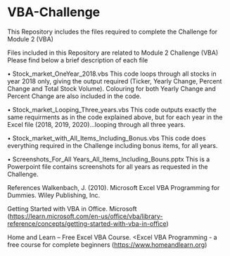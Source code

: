 # VBA-Challenge
This Repository includes the files required to complete the Challenge for Module 2 (VBA)

Files included in this Repository are related to Module 2 Challenge (VBA)
Please find below a brief description of each file

•	Stock_market_OneYear_2018.vbs
   This code loops through all stocks in year 2018 only, giving the output required (Ticker, Yearly Change, Percent Change and Total Stock Volume). Colouring for both Yearly Change    and Percent Change are also included in the code.

•	Stock_market_Looping_Three_years.vbs
   This code outputs exactly the same requirments as in the code explained above, but for each year in the Excel file (2018, 2019, 2020)...looping through all three years.

•	Stock_market_with_All_Items_Including_Bonus.vbs
   This code does everything required in the Challenge including bonus items, for all years.

•	Screenshots_For_All Years_All_Items_Including_Bouns.pptx
   This is a Powerpoint file contains screenshots for all years as requested in the Challenge.

References
   Walkenbach, J. (2010). Microsoft Excel VBA Programming for Dummies. Wiley Publishing, Inc.

   Getting Started with VBA in Office. Microsoft (https://learn.microsoft.com/en-us/office/vba/library-reference/concepts/getting-started-with-vba-in-office)

   Home and Learn – Free Excel VBA Course. <Excel VBA Programming - a free course for complete beginners (https://www.homeandlearn.org)
